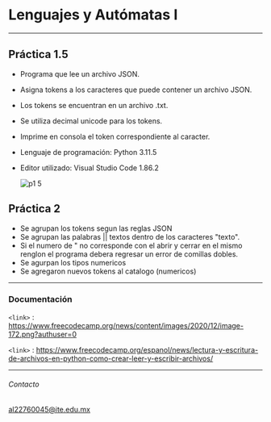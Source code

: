 # Lenguajes y Autómatas I

------------


## Práctica 1.5

- Programa que lee un archivo JSON. 
- Asigna  tokens a los caracteres que puede contener un archivo JSON.
- Los tokens se encuentran en un archivo .txt.
- Se utiliza decimal unicode para los tokens.
- Imprime en consola el token correspondiente al caracter.
- Lenguaje de programación: Python 3.11.5
- Editor utilizado: Visual Studio Code 1.86.2

    ![p1 5](https://github.com/Flower2103/practica1.5/assets/143040278/0c7ef1a5-62bf-4784-8a51-6dea5b37c3fc)

## Práctica 2
- Se agrupan los tokens segun las reglas JSON
- Se agrupan las palabras || textos dentro de los caracteres "texto".
- Si el numero de " no corresponde con el abrir y cerrar en el mismo renglon el programa debera regresar un error de comillas dobles.
- Se agurpan los tipos numericos
- Se agregaron nuevos tokens al catalogo (numericos)




------------


### Documentación

`<link>` : https://www.freecodecamp.org/news/content/images/2020/12/image-172.png?authuser=0

`<link>` : https://www.freecodecamp.org/espanol/news/lectura-y-escritura-de-archivos-en-python-como-crear-leer-y-escribir-archivos/


------------

###### Contacto
al22760045@ite.edu.mx
